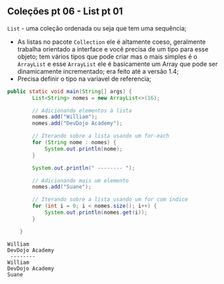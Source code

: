 ## Coleções pt 06 - List pt 01

`List` - uma coleção ordenada ou seja que tem uma sequência;

- As listas no pacote `Collection` ele é altamente coeso, geralmente trabalha orientado a interface e você precisa de um tipo para esse objeto; tem vários tipos que pode criar mas o mais simples é o `ArrayList` e esse `ArrayList` ele é basicamente um Array que pode ser dinamicamente incrementado; era feito até a versão 1.4;
- Precisa definir o tipo na variavel de referencia;

```java
public static void main(String[] args) {
		List<String> nomes = new ArrayList<>(16);

        // Adicionando elementos à lista
        nomes.add("William");
        nomes.add("DevDojo Academy");

        // Iterando sobre a lista usando um for-each
        for (String nome : nomes) {
            System.out.println(nome);
        }

        System.out.println(" -------- ");

        // Adicionando mais um elemento
        nomes.add("Suane");

        // Iterando sobre a lista usando um for com índice
        for (int i = 0; i < nomes.size(); i++) {
            System.out.println(nomes.get(i));
        }

	}
```

```
William
DevDojo Academy
 --------
William
DevDojo Academy
Suane
```
